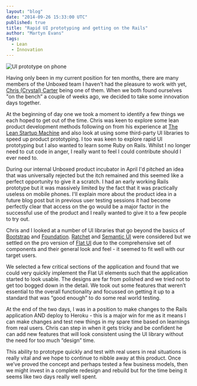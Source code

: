 ```yaml
---
layout: "blog"
date: "2014-09-26 15:33:00 UTC"
published: true
title: "Rapid UI prototyping and getting on the Rails"
author: "Martyn Evans"
tags:
  - Lean
  - Innovation
---
```


![UI prototype on phone](http://i.imgur.com/qQs8Xcu.jpg)

Having only been in my current position for ten months, there are many members of the Unboxed team I haven’t had the pleasure to work with yet, [Chris (Crystal) Carter](https://www.unboxedconsulting.com/people/chris-carter) being one of them. When we both found ourselves "on the bench” a couple of weeks ago, we decided to take some innovation days together.

At the beginning of day one we took a moment to identify a few things we each hoped to get out of the time. Chris was keen to explore some lean product development methods following on from his experience at [The Lean Startup Machine](http://www.unboxedconsulting.com/blog/lean-machine) and also look at using some third-party UI libraries to speed up product prototyping. I too was keen to explore rapid UI prototyping but I also wanted to learn some Ruby on Rails. Whilst I no longer need to cut code in anger, I really want to feel I could contribute should I ever need to.

During our internal Unboxed product incubator in April I'd pitched an idea that was universally rejected but the itch remained and this seemed like a perfect opportunity to give it a scratch. I had an early working Rails prototype but it was massively limited by the fact that it was practically useless on mobile phones. I'll explain more about the product idea in a future blog post but in previous user testing sessions it had become perfectly clear that access on the go would be a major factor in the successful use of the product and I really wanted to give it to a few people to try out.

Chris and I looked at a number of UI libraries that go beyond the basics of [Bootstrap](http://getbootstrap.com/) and [Foundation](http://foundation.zurb.com/). [Ratchet](http://goratchet.com/) and [Semantic UI](http://semantic-ui.com/) were considered but we settled on the pro version of [Flat UI](http://designmodo.com/flat/) due to the comprehensive set of components and their general look and feel - it seemed to fit well with our target users.

We selected a few critical sections of the application and found that we could very quickly implement the Flat UI elements such that the application started to look usable. The designs are far from polished and we tried not to get too bogged down in the detail. We took out some features that weren’t essential to the overall functionality and focussed on getting it up to a standard that was “good enough” to do some real world testing.

At the end of the two days, I was in a position to make changes to the Rails application AND deploy to Heroku - this is a major win for me as it means I can make changes and test new things in my spare time based on learnings from real users. Chris can step in when it gets tricky and be confident he can add new features that will look consistent using the UI library without the need for too much “design” time.

This ability to prototype quickly and test with real users in real situations is really vital and we hope to continue to nibble away at this product. Once we’ve proved the concept and perhaps tested a few business models, then we might invest in a complete redesign and rebuild but for the time being it seems like two days really well spent.
